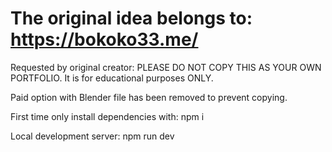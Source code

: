  # The original idea belongs to: https://bokoko33.me/

Requested by original creator: PLEASE DO NOT COPY THIS AS YOUR OWN PORTFOLIO. It is for educational purposes ONLY. 

Paid option with Blender file has been removed to prevent copying.

First time only install dependencies with:
npm i 

Local development server:
npm run dev
